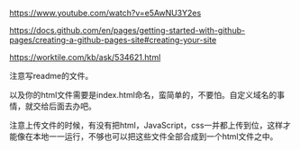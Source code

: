 https://www.youtube.com/watch?v=e5AwNU3Y2es

https://docs.github.com/en/pages/getting-started-with-github-pages/creating-a-github-pages-site#creating-your-site

https://worktile.com/kb/ask/534621.html


注意写readme的文件。

以及你的html文件需要是index.html命名，蛮简单的，不要怕。自定义域名的事情，就交给后面去办吧。

注意上传文件的时候，有没有把html，JavaScript，css一并都上传到位，这样才能像在本地一一运行，不够也可以把这些文件全部合成到一个html文件之中。